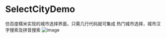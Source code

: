 # SelectCityDemo
仿百度糯米实现的城市选择界面，只需几行代码就可集成
热门城市选择，城市汉字搜索及拼音搜索
![image](https://github.com/coderZhou10496/SelectCityDemo/blob/master/selectCity.gif)


